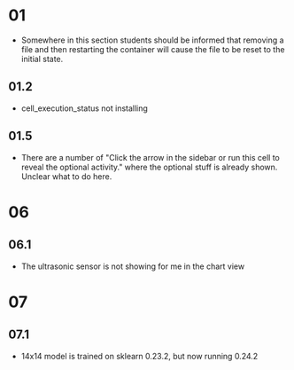 01
==

* Somewhere in this section students should be informed that removing a file and then restarting the container will cause the file to be reset to the initial state.

01.2
----

* cell_execution_status not installing


01.5
----

* There are a number of "Click the arrow in the sidebar or run this cell to reveal the optional activity." where the optional stuff is already shown. Unclear what to do here.

06
==

06.1
----

* The ultrasonic sensor is not showing for me in the chart view

07
==

07.1
----

* 14x14 model is trained on sklearn 0.23.2, but now running 0.24.2
